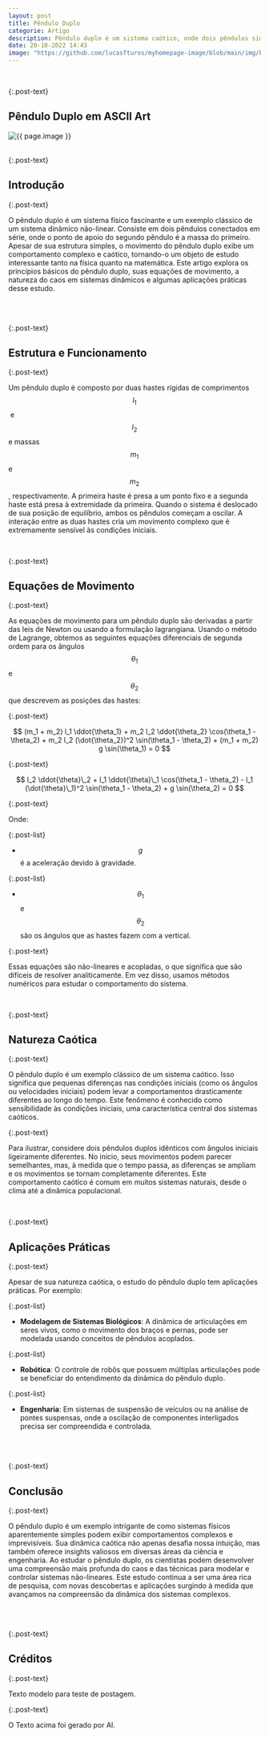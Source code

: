 ```yaml
---
layout: post
title: Pêndulo Duplo
categorie: Artigo
description: Pêndulo duplo é um sistema caótico, onde dois pêndulos simples são conectados atravês de suas massas (esferas nas pontas). O pêndulo duplo apresenta um movimento mais complexo que o pêndulo simples.
date: 20-10-2022 14:43
image: "https://github.com/lucasfturos/myhomepage-image/blob/main/img/blog/Artigo/pendulo_duplo.png?raw=true"
---
```


<div class="post-line"></div>
<br />

{:.post-text}

## Pêndulo Duplo em ASCII Art

<div class="text-center" >
  <img
    src="{{ page.image }}"
    class="rounded post-img modal-trigger"
    alt="{{ page.image }}"
  />
</div>
<div class="modal-img" id="modal-img">
  <span class="close"><ion-icon name="close-outline"></ion-icon></span>
  <img class="rounded post-img modal-content" id="img-content" />
</div>
<div id="caption"></div>
<div class="post-line"></div>
<br />

{:.post-text}

## Introdução

{:.post-text}

O pêndulo duplo é um sistema físico fascinante e um exemplo clássico de um sistema dinâmico não-linear. Consiste em dois pêndulos conectados em série, onde o ponto de apoio do segundo pêndulo é a massa do primeiro. Apesar de sua estrutura simples, o movimento do pêndulo duplo exibe um comportamento complexo e caótico, tornando-o um objeto de estudo interessante tanto na física quanto na matemática. Este artigo explora os princípios básicos do pêndulo duplo, suas equações de movimento, a natureza do caos em sistemas dinâmicos e algumas aplicações práticas desse estudo.

<br />
<div class="post-line"></div>
<br />

{:.post-text}

## Estrutura e Funcionamento

{:.post-text}

Um pêndulo duplo é composto por duas hastes rígidas de comprimentos $$l_1$$​ e $$l_2$$ e massas $$m_1$$ e $$m_2$$, respectivamente. A primeira haste é presa a um ponto fixo e a segunda haste está presa à extremidade da primeira. Quando o sistema é deslocado de sua posição de equilíbrio, ambos os pêndulos começam a oscilar. A interação entre as duas hastes cria um movimento complexo que é extremamente sensível às condições iniciais.

<br />

{:.post-text}

## Equações de Movimento

{:.post-text}

As equações de movimento para um pêndulo duplo são derivadas a partir das leis de Newton ou usando a formulação lagrangiana. Usando o método de Lagrange, obtemos as seguintes equações diferenciais de segunda ordem para os ângulos $$\theta_1$$ e $$\theta_2$$ que descrevem as posições das hastes:

{:.post-text}

$$ (m_1 + m_2) l_1 \ddot{\theta_1} + m_2 l_2 \ddot{\theta_2} \cos(\theta_1 - \theta_2) + m_2 l_2 (\dot{\theta_2})^2 \sin(\theta_1 - \theta_2) + (m_1 + m_2) g \sin(\theta_1) = 0 $$

{:.post-text}

$$ l_2 \ddot{\theta}\_2 + l_1 \ddot{\theta}\_1 \cos(\theta_1 - \theta_2) - l_1 (\dot{\theta}\_1)^2 \sin(\theta_1 - \theta_2) + g \sin(\theta_2) = 0 $$

{:.post-text}

Onde:

{:.post-list}

-   $$g$$ é a aceleração devido à gravidade.

{:.post-list}

-   $$\theta_1$$ e $$\theta_2$$ são os ângulos que as hastes fazem com a vertical.

{:.post-text}

Essas equações são não-lineares e acopladas, o que significa que são difíceis de resolver analiticamente. Em vez disso, usamos métodos numéricos para estudar o comportamento do sistema.

<br />

{:.post-text}

## Natureza Caótica

{:.post-text}

O pêndulo duplo é um exemplo clássico de um sistema caótico. Isso significa que pequenas diferenças nas condições iniciais (como os ângulos ou velocidades iniciais) podem levar a comportamentos drasticamente diferentes ao longo do tempo. Este fenômeno é conhecido como sensibilidade às condições iniciais, uma característica central dos sistemas caóticos.

{:.post-text}

Para ilustrar, considere dois pêndulos duplos idênticos com ângulos iniciais ligeiramente diferentes. No início, seus movimentos podem parecer semelhantes, mas, à medida que o tempo passa, as diferenças se ampliam e os movimentos se tornam completamente diferentes. Este comportamento caótico é comum em muitos sistemas naturais, desde o clima até a dinâmica populacional.

<br />

{:.post-text}

## Aplicações Práticas

{:.post-text}

Apesar de sua natureza caótica, o estudo do pêndulo duplo tem aplicações práticas. Por exemplo:

{:.post-list}

-   **Modelagem de Sistemas Biológicos**: A dinâmica de articulações em seres vivos, como o movimento dos braços e pernas, pode ser modelada usando conceitos de pêndulos acoplados.

{:.post-list}

-   **Robótica**: O controle de robôs que possuem múltiplas articulações pode se beneficiar do entendimento da dinâmica do pêndulo duplo.

{:.post-list}

-   **Engenharia**: Em sistemas de suspensão de veículos ou na análise de pontes suspensas, onde a oscilação de componentes interligados precisa ser compreendida e controlada.

<br />
<div class="post-line"></div>
<br />

{:.post-text}

## Conclusão

{:.post-text}

O pêndulo duplo é um exemplo intrigante de como sistemas físicos aparentemente simples podem exibir comportamentos complexos e imprevisíveis. Sua dinâmica caótica não apenas desafia nossa intuição, mas também oferece insights valiosos em diversas áreas da ciência e engenharia. Ao estudar o pêndulo duplo, os cientistas podem desenvolver uma compreensão mais profunda do caos e das técnicas para modelar e controlar sistemas não-lineares. Este estudo continua a ser uma área rica de pesquisa, com novas descobertas e aplicações surgindo à medida que avançamos na compreensão da dinâmica dos sistemas complexos.

<br />
<div class="post-line"></div>
<br />

{:.post-text}

## Créditos

{:.post-text}

Texto modelo para teste de postagem.

{:.post-text}

O Texto acima foi gerado por AI.

<script src="https://cdnjs.cloudflare.com/ajax/libs/mathjax/2.7.4/MathJax.js?config=default"></script>
